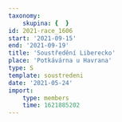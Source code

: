 ```yaml
---
taxonomy:
    skupina: {  }
id: 2021-race_1606
start: '2021-09-15'
end: '2021-09-19'
title: 'Soustředění Liberecko'
place: 'Potkávárna u Havrana'
type: S
template: soustredeni
date: '2021-05-24'
import:
    type: members
    time: 1621885202
---
```



